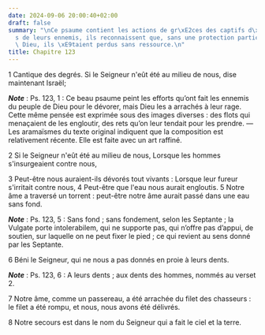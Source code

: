 ```yaml
---
date: 2024-09-06 20:00:40+02:00
draft: false
summary: "\nCe psaume contient les actions de gr\xE2ces des captifs d\xE9livr\xE9\
  s de leurs ennemis, ils reconnaissent que, sans une protection particuli\xE8re de\
  \ Dieu, ils \xE9taient perdus sans ressource.\n"
title: Chapitre 123
---
```





1 Cantique des degrés. Si le Seigneur n'eût été au milieu de nous, dise maintenant Israël;

***Note*** :  Ps. 123, 1 : Ce beau psaume peint les efforts qu’ont fait les ennemis du peuple de Dieu pour le dévorer, mais Dieu les a arrachés à leur rage. Cette même pensée est exprimée sous des images diverses : des flots qui menaçaient de les engloutir, des rets qu’on leur tendait pour les prendre. ― Les aramaïsmes du texte original indiquent que la composition est relativement récente. Elle est faite avec un art raffiné.


2 Si le Seigneur n'eût été au milieu de nous, Lorsque les hommes s'insurgeaient contre nous,


3 Peut-être nous auraient-ils dévorés tout vivants : Lorsque leur fureur s'irritait contre nous, 4 Peut-être que l'eau nous aurait engloutis. 5 Notre âme a traversé un torrent : peut-être notre âme aurait passé dans une eau sans fond.

***Note*** :  Ps. 123, 5 : Sans fond ; sans fondement, selon les Septante ; la Vulgate porte intolerabilem, qui ne supporte pas, qui n’offre pas d’appui, de soutien, sur laquelle on ne peut fixer le pied ; ce qui revient au sens donné par les Septante.


6 Béni le Seigneur, qui ne nous a pas donnés en proie à leurs dents.

***Note*** :  Ps. 123, 6 : A leurs dents ; aux dents des hommes, nommés au verset 2.

7 Notre âme, comme un passereau, a été arrachée du filet des chasseurs : le filet a été rompu, et nous, nous avons été délivrés.


8 Notre secours est dans le nom du Seigneur qui a fait le ciel et la terre.

